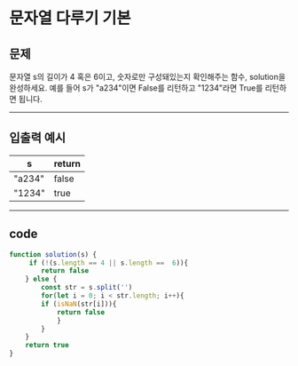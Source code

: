 # 문자열 다루기 기본

## 문제

문자열 s의 길이가 4 혹은 6이고, 숫자로만 구성돼있는지 확인해주는 함수, solution을 완성하세요. 예를 들어 s가 "a234"이면 False를 리턴하고 "1234"라면 True를 리턴하면 됩니다.

---

## 입출력 예시

| s      | return |
| ------ | ------ |
| "a234" | false  |
| "1234" | true   |

---

## code

```js
function solution(s) {
     if (!(s.length == 4 || s.length ==  6)){
        return false
    } else {
        const str = s.split('')
        for(let i = 0; i < str.length; i++){
        if (isNaN(str[i])){
            return false
        	}
        }
    }
    return true
}
```

